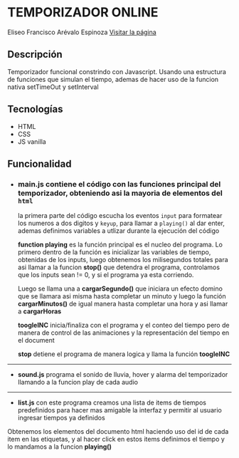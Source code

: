 # TEMPORIZADOR ONLINE

Eliseo Francisco Arévalo Espinoza
[Visitar la página](https://eliseodesign.github.io/js-timer/)

## Descripción

Temporizador funcional constrindo con Javascript. Usando una estructura de funciones que simulan el tiempo, ademas de hacer uso de la funcion nativa setTimeOut y setInterval

## Tecnologías

- HTML
- CSS
- JS vanilla

## Funcionalidad

- ### **main.js** contiene el código con las funciones principal del temporizador, obteniendo asi la mayoria de elementos del `html`

  la primera parte del código escucha los eventos `input` para formatear los numeros a dos digitos y `keyup`, para llamar a `playing()` al dar enter, ademas definimos variables a utlizar durante la ejecución del código

  **function playing** es la función principal es el nucleo del programa.
  Lo primero dentro de la función es inicializar las variables de tiempo, obtenidas de los inputs, luego obtenemos los milisegundos totales para asi llamar a la funcion **stop()** que detendra el programa, controlamos que los inputs sean != 0, y si el programa ya esta corriendo.

  Luego se llama una a **cargarSegundo()** que iniciara un efecto domino que se llamara asi misma hasta completar un minuto y luego la función **cargarMinutos()** de igual manera hasta completar una hora y asi llamar a **cargarHoras**

  **toogleINC** inicia/finaliza con el programa y el conteo del tiempo pero de manera de control de las animaciones y la representación del tiempo en el document

  **stop** detiene el programa de manera logica y llama la función **toogleINC**

---

- **sound.js** programa el sonido de lluvia, hover y alarma del temporizador llamando a la funcion play de cada audio

---

- **list.js** con este programa creamos una lista de items de tiempos predefinidos para hacer mas amigable la interfaz y permitir al usuario ingresar tiempos ya definidos

Obtenemos los elementos del documento html haciendo uso del id de cada item en las etiquetas, y al hacer click en estos items definimos el tiempo y lo mandamos a la funcion **playing()**
